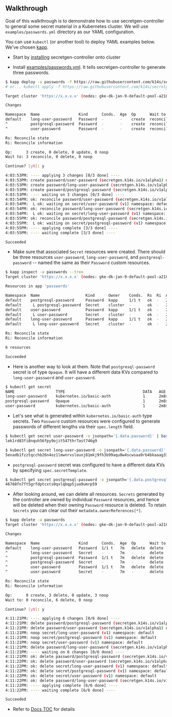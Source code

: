## Walkthrough

Goal of this walkthrough is to demonstrate how to use secretgen-controller to general some secret material in a Kubernetes cluster. We will use `examples/passwords.yml` directory as our YAML configuration. 

You can use `kubectl` (or another tool) to deploy YAML examples below. We've chosen [kapp](https://get-kapp.io).

- Start by [installing](install.md) secretgen-controller onto cluster

- Install [examples/passwords.yml](https://github.com/k14s/secretgen-controller/blob/master/examples/passwords.yml). It tells secretgen-controller to generate three passwords.

```bash
$ kapp deploy -a passwords -f https://raw.githubusercontent.com/k14s/secretgen-controller/master/examples/passwords.yml
# or... kubectl apply -f https://raw.githubusercontent.com/k14s/secretgen-controller/master/examples/passwords.yml

Target cluster 'https://x.x.x.x' (nodes: gke-dk-jan-9-default-pool-a218b1c9-55sl, 3+)

Changes

Namespace  Name                 Kind      Conds.  Age  Op      Wait to    Rs  Ri
default    long-user-password   Password  -       -    create  reconcile  -   -
^          postgresql-password  Password  -       -    create  reconcile  -   -
^          user-password        Password  -       -    create  reconcile  -   -

Rs: Reconcile state
Ri: Reconcile information

Op:      3 create, 0 delete, 0 update, 0 noop
Wait to: 3 reconcile, 0 delete, 0 noop

Continue? [yN]: y

4:03:53PM: ---- applying 3 changes [0/3 done] ----
4:03:53PM: create password/user-password (secretgen.k14s.io/v1alpha1) namespace: default
4:03:53PM: create password/long-user-password (secretgen.k14s.io/v1alpha1) namespace: default
4:03:53PM: create password/postgresql-password (secretgen.k14s.io/v1alpha1) namespace: default
4:03:53PM: ---- waiting on 3 changes [0/3 done] ----
4:03:54PM: ok: reconcile password/user-password (secretgen.k14s.io/v1alpha1) namespace: default
4:03:54PM:  L ok: waiting on secret/user-password (v1) namespace: default
4:03:54PM: ok: reconcile password/long-user-password (secretgen.k14s.io/v1alpha1) namespace: default
4:03:54PM:  L ok: waiting on secret/long-user-password (v1) namespace: default
4:03:55PM: ok: reconcile password/postgresql-password (secretgen.k14s.io/v1alpha1) namespace: default
4:03:55PM:  L ok: waiting on secret/postgresql-password (v1) namespace: default
4:03:55PM: ---- applying complete [3/3 done] ----
4:03:55PM: ---- waiting complete [3/3 done] ----

Succeeded
```

- Make sure that associated `Secret` resources were created. There should be three resources `user-password`, `long-user-password`, and `postgresql-password` -- named the same as their `Password` custom resources.

```bash
$ kapp inspect -a passwords --tree
Target cluster 'https://x.x.x.x' (nodes: gke-dk-jan-9-default-pool-a218b1c9-55sl, 3+)

Resources in app 'passwords'

Namespace  Name                    Kind      Owner    Conds.  Rs  Ri  Age
default    postgresql-password     Password  kapp     1/1 t   ok  -   25s
default     L postgresql-password  Secret    cluster  -       ok  -   25s
default    user-password           Password  kapp     1/1 t   ok  -   25s
default     L user-password        Secret    cluster  -       ok  -   25s
default    long-user-password      Password  kapp     1/1 t   ok  -   25s
default     L long-user-password   Secret    cluster  -       ok  -   25s

Rs: Reconcile state
Ri: Reconcile information

6 resources

Succeeded
```

- Here is another way to look at them. Note that `postgresql-password` secret is of type `Opaque`. It will have a different data KVs compared to `long-user-password` and `user-password`.

```bash
$ kubectl get secret
NAME                  TYPE                                  DATA   AGE
long-user-password    kubernetes.io/basic-auth              1      2m8s
postgresql-password   Opaque                                1      2m8s
user-password         kubernetes.io/basic-auth              1      2m8s
```

- Let's see what is generated within `kubernetes.io/basic-auth` type secrets. Two `Password` custom resources were configured to generate passwords of different lengths via their `spec.length` field.

```bash
$ kubectl get secret user-password -o jsonpath='{.data.password}' | base64 -D
lek1rd83fi8nquh56fpy9ojit547thr7ast746g9

$ kubectl get secret long-user-password -o jsonpath='{.data.password}' | base64 -D
5enadb1fzztqcchb26n4oz1lmwnrvslounj81mkj9fh3b99aqu0w4scwsaa9rb4bkaaag33mef21vq3zohxz72byd4dkele7v3w5i3gw3l5w7wa68e5pqbkopu7s
```

- `postgresql-password` secret was configured to have a different data KVs by specifying `spec.secretTemplate`.

```bash
$ kubectl get secret postgresql-password -o jsonpath='{.data.postgresql-password}' | base64 -D
46788fn7ft5grfdptcxts0qxlqbqp5jua9umrp59
```

- After looking around, we can delete all resources. `Secrets` generated by the controller are owned by individual `Password` resources, and hence will be deleted when their owning `Password` resource is deleted. To retain `Secrets` you can clear out their `metadata.ownerReferences[*]`.

```bash
$ kapp delete -a passwords
Target cluster 'https://x.x.x.x' (nodes: gke-dk-jan-9-default-pool-a218b1c9-55sl, 3+)

Changes

Namespace  Name                 Kind      Conds.  Age  Op      Wait to  Rs  Ri
default    long-user-password   Password  1/1 t   7m   delete  delete   ok  -
^          long-user-password   Secret    -       7m   -       delete   ok  -
^          postgresql-password  Password  1/1 t   7m   delete  delete   ok  -
^          postgresql-password  Secret    -       7m   -       delete   ok  -
^          user-password        Password  1/1 t   7m   delete  delete   ok  -
^          user-password        Secret    -       7m   -       delete   ok  -

Rs: Reconcile state
Ri: Reconcile information

Op:      0 create, 3 delete, 0 update, 3 noop
Wait to: 0 reconcile, 6 delete, 0 noop

Continue? [yN]: y

4:11:21PM: ---- applying 6 changes [0/6 done] ----
4:11:21PM: delete password/postgresql-password (secretgen.k14s.io/v1alpha1) namespace: default
4:11:21PM: delete password/user-password (secretgen.k14s.io/v1alpha1) namespace: default
4:11:21PM: noop secret/long-user-password (v1) namespace: default
4:11:21PM: noop secret/postgresql-password (v1) namespace: default
4:11:21PM: noop secret/user-password (v1) namespace: default
4:11:21PM: delete password/long-user-password (secretgen.k14s.io/v1alpha1) namespace: default
4:11:21PM: ---- waiting on 6 changes [0/6 done] ----
4:11:21PM: ok: delete password/postgresql-password (secretgen.k14s.io/v1alpha1) namespace: default
4:11:22PM: ok: delete password/user-password (secretgen.k14s.io/v1alpha1) namespace: default
4:11:22PM: ok: delete secret/long-user-password (v1) namespace: default
4:11:22PM: ok: delete secret/postgresql-password (v1) namespace: default
4:11:22PM: ok: delete secret/user-password (v1) namespace: default
4:11:22PM: ok: delete password/long-user-password (secretgen.k14s.io/v1alpha1) namespace: default
4:11:22PM: ---- applying complete [6/6 done] ----
4:11:22PM: ---- waiting complete [6/6 done] ----

Succeeded
```

- Refer to [Docs TOC](README.md) for details
